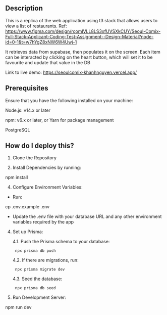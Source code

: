 
## Description
This is a replica of the web application using t3 stack that allows users to view a list of restaurants. Ref: https://www.figma.com/design/rcomlVLL8LS3xfUVSXkCUY/Seoul-Comix-Full-Stack-Applicant-Coding-Test-Assignment--Design-Material?node-id=0-1&t=w7hYgZ8xNW6W4Uwj-1

It retrieves data from supabase, then populates it on the screen. Each item can be interacted by clicking on the heart button, which will set it to be favourite and update that value in the DB

Link to live demo: https://seoulcomix-khanhnguyen.vercel.app/

## Prerequisites
Ensure that you have the following installed on your machine:

Node.js: v14.x or later

npm: v6.x or later, or Yarn for package management

PostgreSQL

## How do I deploy this?
1. Clone the Repository


2. Install Dependencies by running:
   
npm install

4. Configure Environment Variables:
   
- Run:
  
cp .env.example .env

- Update the .env file with your database URL and any other environment variables required by the app


4. Set up Prisma:

    4.1. Push the Prisma schema to your database:
   
        npx prisma db push
   
    4.2. If there are migrations, run:
   
        npx prisma migrate dev
   
    4.3. Seed the database:
   
        npx prisma db seed


6. Run Development Server:
   
npm run dev

